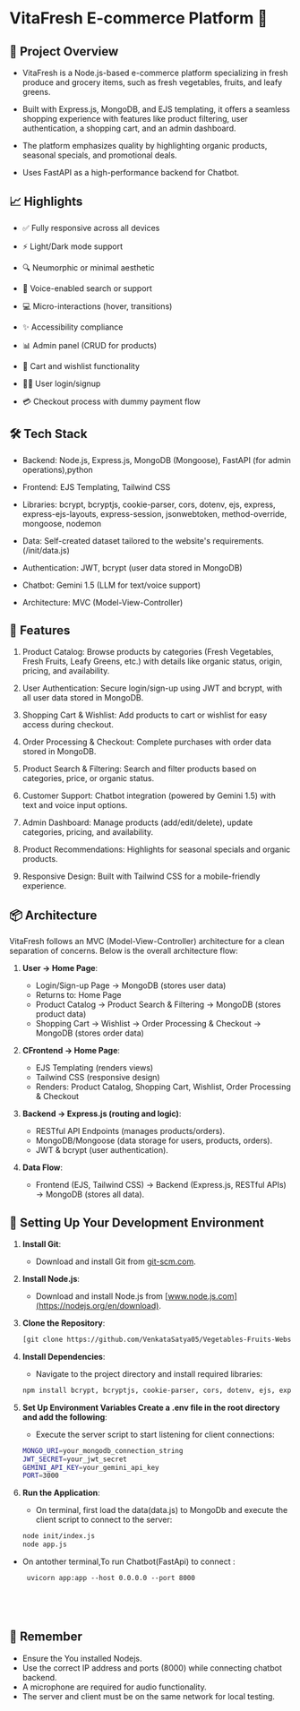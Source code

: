 # VitaFresh E-commerce Platform 🚀

## 📌 Project Overview

- VitaFresh is a Node.js-based e-commerce platform specializing in fresh produce and grocery items, such as fresh vegetables, fruits, and leafy greens.
  
- Built with Express.js, MongoDB, and EJS templating, it offers a seamless shopping experience with features like product filtering, user authentication, a shopping cart, and an admin dashboard.
  
- The platform emphasizes quality by highlighting organic products, seasonal specials, and promotional deals.
  
- Uses FastAPI as a high-performance backend for Chatbot.


## 📈 Highlights

- ✅ Fully responsive across all devices

- ⚡ Light/Dark mode support

- 🔍 Neumorphic or minimal aesthetic

- 🧠 Voice-enabled search or support

- 💻 Micro-interactions (hover, transitions)

- ✨ Accessibility compliance

- 📊 Admin panel (CRUD for products)

- 🛒 Cart and wishlist functionality

- 🧑‍🌾 User login/signup

- 💳 Checkout process with dummy payment flow


## 🛠️ Tech Stack
- Backend: Node.js, Express.js, MongoDB (Mongoose), FastAPI (for admin operations),python

- Frontend: EJS Templating, Tailwind CSS

- Libraries: bcrypt, bcryptjs, cookie-parser, cors, dotenv, ejs, express, express-ejs-layouts, express-session, jsonwebtoken, method-override, mongoose, nodemon

- Data: Self-created dataset tailored to the website's requirements.(/init/data.js)

- Authentication: JWT, bcrypt (user data stored in MongoDB)

- Chatbot: Gemini 1.5 (LLM for text/voice support)

- Architecture: MVC (Model-View-Controller)


## 🔬 Features
1. Product Catalog: Browse products by categories (Fresh Vegetables, Fresh Fruits, Leafy Greens, etc.) with details like organic status, origin, pricing, and availability.

2. User Authentication: Secure login/sign-up using JWT and bcrypt, with all user data stored in MongoDB.

3. Shopping Cart & Wishlist: Add products to cart or wishlist for easy access during checkout.

4. Order Processing & Checkout: Complete purchases with order data stored in MongoDB.

5. Product Search & Filtering: Search and filter products based on categories, price, or organic status.
   
6. Customer Support: Chatbot integration (powered by Gemini 1.5) with text and voice input options.

7. Admin Dashboard: Manage products (add/edit/delete), update categories, pricing, and availability.

8. Product Recommendations: Highlights for seasonal specials and organic products.

9. Responsive Design: Built with Tailwind CSS for a mobile-friendly experience.

## 📦 Architecture

VitaFresh follows an MVC (Model-View-Controller) architecture for a clean separation of concerns. Below is the overall architecture flow:

1. **User → Home Page**:
   - Login/Sign-up Page → MongoDB (stores user data)
   - Returns to: Home Page
   - Product Catalog → Product Search & Filtering → MongoDB (stores product data)
   - Shopping Cart → Wishlist → Order Processing & Checkout → MongoDB (stores order data)
     
2. **CFrontend → Home Page**:
   - EJS Templating (renders views)
   - Tailwind CSS (responsive design)
   - Renders: Product Catalog, Shopping Cart, Wishlist, Order Processing & Checkout
     
3. **Backend → Express.js (routing and logic)**:
   - RESTful API Endpoints (manages products/orders).
   - MongoDB/Mongoose (data storage for users, products, orders).
   - JWT & bcrypt (user authentication).
   
5. **Data Flow**:
   - Frontend (EJS, Tailwind CSS) → Backend (Express.js, RESTful APIs) → MongoDB (stores all data).

## 🧱 Setting Up Your Development Environment

1. **Install Git**:
   - Download and install Git from [git-scm.com](https://git-scm.com/).
  
2. **Install Node.js**:
   - Download and install Node.js from [www.node.js.com](https://nodejs.org/en/download).

2. **Clone the Repository**:
   ```bash
   [git clone https://github.com/VenkataSatya05/Vegetables-Fruits-Website.git]
   
3. **Install Dependencies**:
   - Navigate to the project directory and install required libraries:
   ```bash
   npm install bcrypt, bcryptjs, cookie-parser, cors, dotenv, ejs, express, express-ejs-layouts, express-session, jsonwebtoken, method-override, mongoose, nodemon

4. **Set Up Environment Variables Create a .env file in the root directory and add the following**:
   - Execute the server script to start listening for client connections:
   ```bash
   MONGO_URI=your_mongodb_connection_string
   JWT_SECRET=your_jwt_secret
   GEMINI_API_KEY=your_gemini_api_key
   PORT=3000
   
5. **Run the Application**:
   - On terminal, first load the data(data.js) to MongoDb and execute the client script to connect to the server:
   ```bash
   node init/index.js
   node app.js
   
 - On antother terminal,To run Chatbot(FastApi) to connect  :
   ```
    uvicorn app:app --host 0.0.0.0 --port 8000





## 🧠 Remember

- Ensure the You installed Nodejs.
- Use the correct IP address and ports (8000) while connecting chatbot backend.
- A microphone are required for audio functionality.
- The server and client must be on the same network for local testing.



  



  


